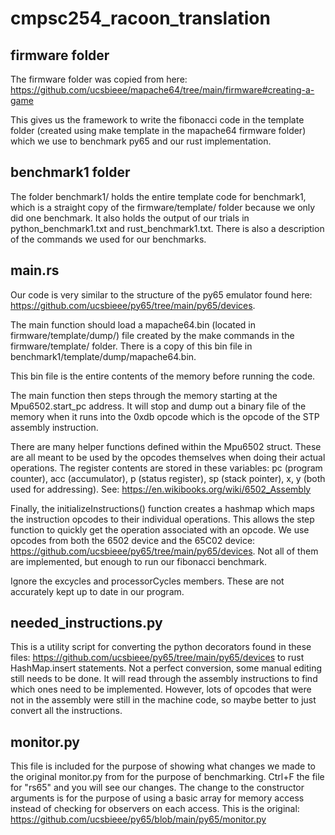 # cmpsc254_racoon_translation

## firmware folder 
The firmware folder was copied from here: https://github.com/ucsbieee/mapache64/tree/main/firmware#creating-a-game 

This gives us the framework to write the fibonacci code in the template folder (created using make template in the mapache64 firmware folder) which we use to benchmark py65 and our rust implementation.

## benchmark1 folder
The folder benchmark1/ holds the entire template code for benchmark1, which is a straight copy of the firmware/template/ folder because we only did one benchmark. It also holds the output of our trials in python_benchmark1.txt and rust_benchmark1.txt. There is also a description of the commands we used for our benchmarks.

## main.rs

Our code is very similar to the structure of the py65 emulator found here: https://github.com/ucsbieee/py65/tree/main/py65/devices. 

The main function should load a mapache64.bin (located in firmware/template/dump/) file created by the make commands in the firmware/template/ folder. There is a copy of this bin file in benchmark1/template/dump/mapache64.bin.

This bin file is the entire contents of the memory before running the code.

The main function then steps through the memory starting at the Mpu6502.start_pc address. It will stop and dump out a binary file of the memory when it runs into the 0xdb opcode which is the opcode of the STP assembly instruction.

There are many helper functions defined within the Mpu6502 struct. These are all meant to be used by the opcodes themselves when doing their actual operations. The register contents are stored in these variables: pc (program counter), acc (accumulator), p (status register), sp (stack pointer), x, y (both used for addressing). See: https://en.wikibooks.org/wiki/6502_Assembly

Finally, the initializeInstructions() function creates a hashmap which maps the instruction opcodes to their individual operations. This allows the step function to quickly get the operation associated with an opcode. We use opcodes from both the 6502 device and the 65C02 device: https://github.com/ucsbieee/py65/tree/main/py65/devices. Not all of them are implemented, but enough to run our fibonacci benchmark.

Ignore the excycles and processorCycles members. These are not accurately kept up to date in our program.

## needed_instructions.py

This is a utility script for converting the python decorators found in these files: https://github.com/ucsbieee/py65/tree/main/py65/devices to rust HashMap.insert statements. Not a perfect conversion, some manual editing still needs to be done. It will read through the assembly instructions to find which ones need to be implemented. However, lots of opcodes that were not in the assembly were still in the machine code, so maybe better to just convert all the instructions.

## monitor.py

This file is included for the purpose of showing what changes we made to the original monitor.py from  for the purpose of benchmarking. Ctrl+F the file for "rs65" and you will see our changes. The change to the constructor arguments is for the purpose of using a basic array for memory access instead of checking for observers on each access. This is the original: https://github.com/ucsbieee/py65/blob/main/py65/monitor.py

